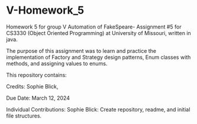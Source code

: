 # V-Homework_5
Homework 5 for group V
Automation of FakeSpeare- Assignment #5 for CS3330 (Object Oriented Programming) at University of Missouri, written in java.

The purpose of this assignment was to learn and practice the implementation of Factory and Strategy design patterns, Enum classes with methods, and assigning values to enums.

This repository contains:

Credits: Sophie Blick, 

Due Date: March 12, 2024

Individual Contributions: 
Sophie Blick: Create repository, readme, and initial file structures.
